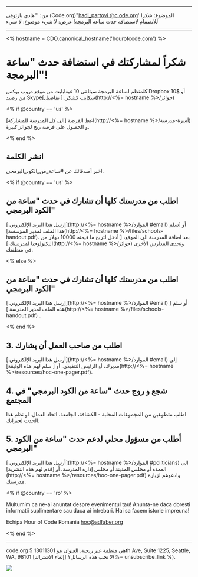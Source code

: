 * * *

من: '"هادي بارتوفي (Code.org)"[hadi_partovi @&#99; ode.org](&#109;&#x61;&#105;&#x6c;&#x74;&#111;&#x3a;&#104;&#x61;&#x64;&#105;&#x5f;&#112;&#x61;&#x72;&#116;&#x6f;&#118;&#x69;&#x40;&#99;&#x6f;&#100;&#x65;&#x2e;&#111;&#x72;&#103;)' الموضوع: شكرا للانضمام لاستضافة حدث ساعة البرمجة! عرض: لا شيء موضوع: لا شيء

* * *

<% hostname = CDO.canonical_hostname('hourofcode.com') %>

# شكراً لمشاركتك في استضافة حدث "ساعة البرمجة"!

**كل**منظم لساعة البرمجة سيتلقى 10 غيغابايت من موقع دروب بوكس Dropbox أو $10 من رصيد Skypeسكايب كشكر. [ تفاصيل](http://<%= hostname %>/جوائز)

<% if @country == 'us' %>

اعط الفرصة [الى كل المدرسة للمشاركة](http://<%= hostname %>/أسرة-مدرسة) و الحصول على فرصة ربح لجوائز كبيرة.

<% end %>

## انشر الكلمة

اخبر أصدقائك عن #ساعة_من_الكود_البرمجي.

<% if @country == 'us' %>

## اطلب من مدرستك كلها أن تشارك في حدث "ساعة من الكود البرمجي"

[ إرسل هذا البريد الإلكتروني](http://<%= hostname %>/الموارد #email) أو [سلم هذا الملف لمدير المؤسسة](http://<%= hostname %>/files/schools-handout.pdf). بعد اضافة المدرسة الى الموقع، [ أدخل لتربح ما قيمته 10000 دولار من التكنولوجيا لمدرستك ](http://<%= hostname %>/جوائز) وتحدى المدارس الأخرى في منطقتك.

<% else %>

## اطلب من مدرستك كلها أن تشارك في حدث "ساعة من الكود البرمجي"

[ إرسل هذا البريد الإلكتروني](http://<%= hostname %>/الموارد #email) أو سلم [ هذه الملف لمدير المدرسة ](http://<%= hostname %>/files/schools-handout.pdf) .

<% end %>

## 3. اطلب من صاحب العمل أن يشارك

[ أرسل هذا البريد الإلكتروني](http://<%= hostname %>/الموارد #email) إلى مديرك، أو الرئيس التنفيذي. أو [ سلم لهم هذه الوثيقة](http://<%= hostname %>/resources/hoc-one-pager.pdf).

## 4. شجع و روج حدث "ساعة من الكود البرمجي" في المجتمع

اطلب متطوعين من المجموعات المحلبة - الكشافة، الجامعة، اتحاد العمال. او نظم هذا الحدث لجيرانك.

## 5. أطلب من مسؤول محلي لدعم حدث "ساعة من الكود البرمجي"

[ أرسل هذا البريد الإلكتروني](http://<%= hostname %>/الموارد #politicians) الى العمدة أو مجلس المدينة أو مجلس إدارة المدرسة. أو [قدم لهم هذه النشرية](http://<%= hostname %>/resources/hoc-one-pager.pdf) وادعوهم لزيارة مدرستك.

<% if @country == 'ro' %>

Multumim ca ne-ai anuntat despre evenimentul tau! Anunta-ne daca doresti informatii suplimentare sau daca ai intrebari. Hai sa facem istorie impreuna!

Echipa Hour of Code Romania hoc@adfaber.org

<% end %>

* * *

code.org هي منظمة غير ربحية. العنوان هو 13011301 5th Ave, Suite 1225, Seattle, WA, 98101 لا تحب هذه الرسائل؟ [إلغاء الاشتراك](%= unsubscribe_link %).

![](<%= tracking_pixel %>)